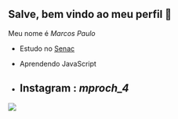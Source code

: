 ## Salve, bem vindo ao meu perfil 💙

Meu nome é _*Marcos Paulo*_
- Estudo no [Senac](https://sp.senac.br)
- Aprendendo JavaScript
  
- ## Instagram : *mproch_4*
![](https://media1.tenor.com/m/JYA0mdGQ2EMAAAAC/askedi.gif)
